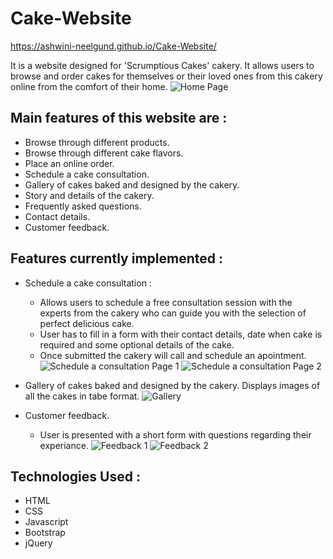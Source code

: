 # Cake-Website

https://ashwini-neelgund.github.io/Cake-Website/

It is a website designed for 'Scrumptious Cakes' cakery. It allows users to browse and order cakes for themselves or their loved ones from this cakery online from the comfort of their home.
![Home Page](https://user-images.githubusercontent.com/81259917/118918432-b6074380-b900-11eb-9adc-46c4703b4648.jpeg)

## Main features of this website are :
- Browse through different products.
- Browse through different cake flavors.
- Place an online order.
- Schedule a cake consultation.
- Gallery of cakes baked and designed by the cakery.
- Story and details of the cakery.
- Frequently asked questions.
- Contact details.
- Customer feedback.

## Features currently implemented :
- Schedule a cake consultation :
	- Allows users to schedule a free consultation session with the experts from the cakery who can guide you with the selection of perfect delicious cake.
	- User has to fill in a form with their contact details, date when cake is required and some optional details of the cake.
	- Once submitted the cakery will call and schedule an apointment.
	 ![Schedule a consultation Page 1](https://user-images.githubusercontent.com/81259917/118918131-4729ea80-b900-11eb-98a6-f8bbbc1127a9.jpeg)
	 ![Schedule a consultation Page 2](https://user-images.githubusercontent.com/81259917/118918249-7fc9c400-b900-11eb-88d6-86ea529b6837.jpeg)

- Gallery of cakes baked and designed by the cakery.
	 Displays images of all the cakes in tabe format.
	 ![Gallery](https://user-images.githubusercontent.com/81259917/118918268-8d7f4980-b900-11eb-8775-90f7cfb30238.jpeg)

- Customer feedback.
	- User is presented with a short form with questions regarding their experiance.
	 ![Feedback 1](https://user-images.githubusercontent.com/81259917/118918321-9e2fbf80-b900-11eb-97e8-dcbbd05f96d4.jpeg)
	 ![Feedback 2](https://user-images.githubusercontent.com/81259917/118918324-9ec85600-b900-11eb-941a-0261b1cae216.jpeg)

## Technologies Used :
- HTML
- CSS
- Javascript
- Bootstrap
- jQuery

